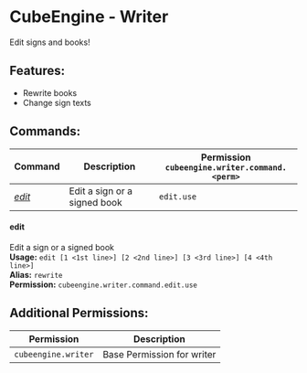 # CubeEngine - Writer
Edit signs and books!

## Features:
 - Rewrite books
 - Change sign texts

## Commands:

| Command | Description | Permission<br>`cubeengine.writer.command.<perm>` |
| --- | --- | --- |
| [*edit*](#edit) | Edit a sign or a signed book | `edit.use` |

#### edit  
Edit a sign or a signed book  
**Usage:** `edit [1 <1st line>] [2 <2nd line>] [3 <3rd line>] [4 <4th line>]`  
**Alias:** `rewrite`  
**Permission:** `cubeengine.writer.command.edit.use`  
  

## Additional Permissions:

| Permission | Description |
| --- | --- |
| `cubeengine.writer` | Base Permission for writer |
